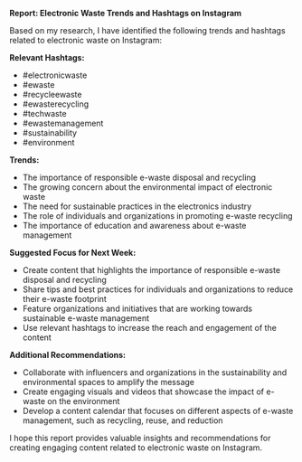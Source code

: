 **Report: Electronic Waste Trends and Hashtags on Instagram**

Based on my research, I have identified the following trends and hashtags related to electronic waste on Instagram:

**Relevant Hashtags:**

* #electronicwaste
* #ewaste
* #recycleewaste
* #ewasterecycling
* #techwaste
* #ewastemanagement
* #sustainability
* #environment

**Trends:**

* The importance of responsible e-waste disposal and recycling
* The growing concern about the environmental impact of electronic waste
* The need for sustainable practices in the electronics industry
* The role of individuals and organizations in promoting e-waste recycling
* The importance of education and awareness about e-waste management

**Suggested Focus for Next Week:**

* Create content that highlights the importance of responsible e-waste disposal and recycling
* Share tips and best practices for individuals and organizations to reduce their e-waste footprint
* Feature organizations and initiatives that are working towards sustainable e-waste management
* Use relevant hashtags to increase the reach and engagement of the content

**Additional Recommendations:**

* Collaborate with influencers and organizations in the sustainability and environmental spaces to amplify the message
* Create engaging visuals and videos that showcase the impact of e-waste on the environment
* Develop a content calendar that focuses on different aspects of e-waste management, such as recycling, reuse, and reduction

I hope this report provides valuable insights and recommendations for creating engaging content related to electronic waste on Instagram.